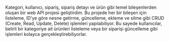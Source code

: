 

Kategori, kullanıcı, sipariş, sipariş detayı ve ürün gibi temel bileşenlerden oluşan bir web API projesi geliştirdim.
Bu projede her bir bileşen için listeleme, ID'ye göre nesne getirme, güncelleme, ekleme ve silme gibi CRUD (Create, Read, Update, Delete) işlemleri yapılabiliyor. 
Bu sayede kullanıcılar, belirli bir kategoriye ait ürünleri listeleme veya bir siparişi güncelleme gibi işlemleri kolayca gerçekleştirebiliyorlar.
